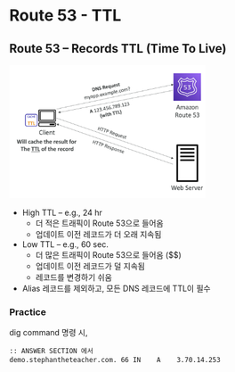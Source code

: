 # Route 53 - TTL

## Route 53 – Records TTL (Time To Live)

<img src="./img/route53_ttl_img1.png" alt="Route 53 - TTL" width="70%"/>

- High TTL – e.g., 24 hr
    - 더 적은 트래픽이 Route 53으로 들어옴
    - 업데이트 이전 레코드가 더 오래 지속됨
- Low TTL – e.g., 60 sec.
    - 더 많은 트래픽이 Route 53으로 들어옴 ($$)
    - 업데이트 이전 레코드가 덜 지속됨
    - 레코드를 변경하기 쉬움
- Alias 레코드를 제외하고, 모든 DNS 레코드에 TTL이 필수

### Practice

dig command 명령 시,
```
:: ANSWER SECTION 에서
demo.stephantheteacher.com. 66 IN    A    3.70.14.253
```

<br/>
